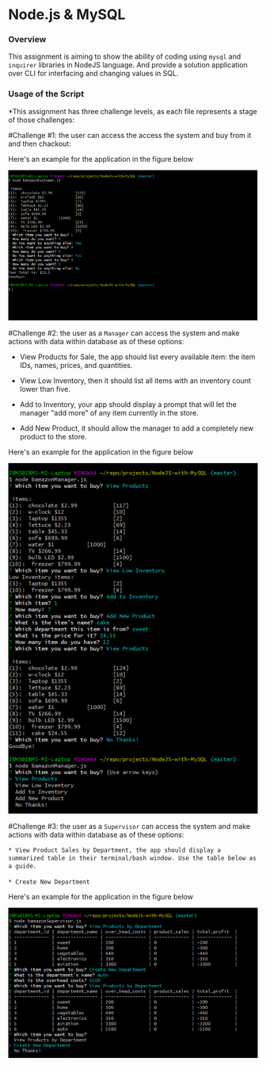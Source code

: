 # Node.js & MySQL

### Overview

This assignment is aiming to show the ability of coding using `mysql` and `inquirer` libraries in NodeJS language. And provide a solution application over CLI for interfacing and changing values in SQL. 

### Usage of the Script
*This assignment has three challenge levels, as each file represents a stage of those challenges:

#Challenge #1:
the user can access the access the system and buy from it and then chackout:


Here's an example for the application in the figure below

![Stage(1) App Example](./stage1.png)

#Challenge #2:
the user as a `Manager` can access the system and make actions with data within database as of these options:

* View Products for Sale, the app should list every available item: the item IDs, names, prices, and quantities.

* View Low Inventory, then it should list all items with an inventory count lower than five.

* Add to Inventory, your app should display a prompt that will let the manager "add more" of any item currently in the store.

* Add New Product, it should allow the manager to add a completely new product to the store.

Here's an example for the application in the figure below

![Stage(2) App Example](./stage2.png)

#Challenge #3:
the user as a `Supervisor` can access the system and make actions with data within database as of these options:

    * View Product Sales by Department, the app should display a summarized table in their terminal/bash window. Use the table below as a guide.
   
    * Create New Department

Here's an example for the application in the figure below

![Stage(3) App Example](./stage3.png)